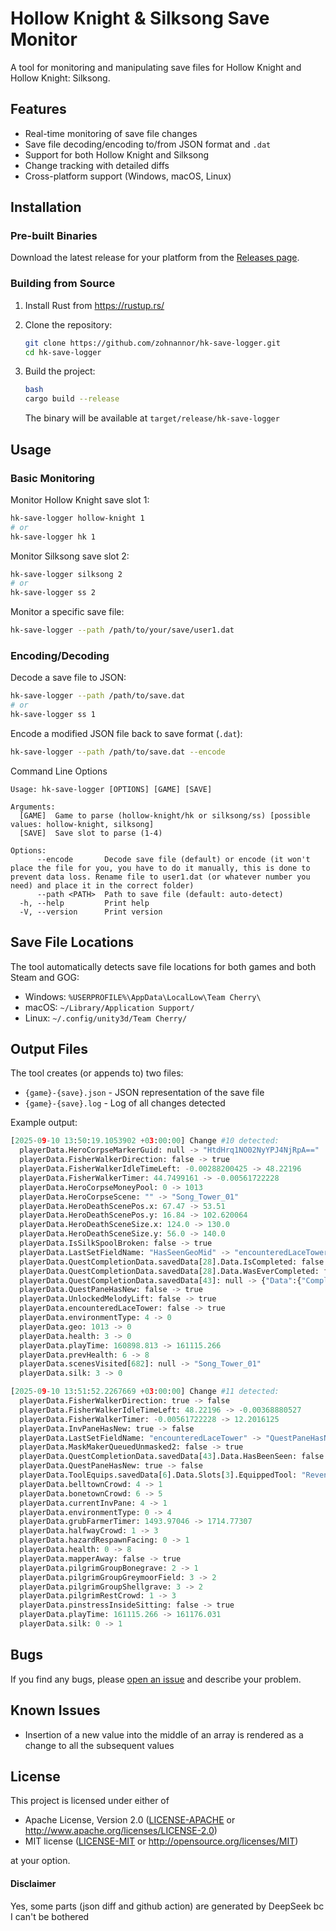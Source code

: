 # Hollow Knight & Silksong Save Monitor

A tool for monitoring and manipulating save files for Hollow Knight and Hollow
Knight: Silksong.

## Features

-   Real-time monitoring of save file changes
-   Save file decoding/encoding to/from JSON format and `.dat`
-   Support for both Hollow Knight and Silksong
-   Change tracking with detailed diffs
-   Cross-platform support (Windows, macOS, Linux)

## Installation

### Pre-built Binaries

Download the latest release for your platform from the [Releases
page](https://github.com/zohnannor/hk-save-logger/releases).

### Building from Source

1. Install Rust from https://rustup.rs/
2. Clone the repository:

    ```bash
    git clone https://github.com/zohnannor/hk-save-logger.git
    cd hk-save-logger
    ```

3. Build the project:

    ```bash
    bash
    cargo build --release
    ```

    The binary will be available at `target/release/hk-save-logger`

## Usage

### Basic Monitoring

Monitor Hollow Knight save slot 1:

```bash
hk-save-logger hollow-knight 1
# or
hk-save-logger hk 1
```

Monitor Silksong save slot 2:

```bash
hk-save-logger silksong 2
# or
hk-save-logger ss 2
```

Monitor a specific save file:

```bash
hk-save-logger --path /path/to/your/save/user1.dat
```

### Encoding/Decoding

Decode a save file to JSON:

```bash
hk-save-logger --path /path/to/save.dat
# or
hk-save-logger ss 1
```

Encode a modified JSON file back to save format (`.dat`):

```bash
hk-save-logger --path /path/to/save.dat --encode
```

Command Line Options

```text
Usage: hk-save-logger [OPTIONS] [GAME] [SAVE]

Arguments:
  [GAME]  Game to parse (hollow-knight/hk or silksong/ss) [possible values: hollow-knight, silksong]
  [SAVE]  Save slot to parse (1-4)

Options:
      --encode       Decode save file (default) or encode (it won't place the file for you, you have to do it manually, this is done to prevent data loss. Rename file to user1.dat (or whatever number you need) and place it in the correct folder)
      --path <PATH>  Path to save file (default: auto-detect)
  -h, --help         Print help
  -V, --version      Print version
```

## Save File Locations

The tool automatically detects save file locations for both games and both Steam
and GOG:

-   Windows: `%USERPROFILE%\AppData\LocalLow\Team Cherry\`
-   macOS: `~/Library/Application Support/`
-   Linux: `~/.config/unity3d/Team Cherry/`

## Output Files

The tool creates (or appends to) two files:

-   `{game}-{save}.json` - JSON representation of the save file
-   `{game}-{save}.log` - Log of all changes detected

Example output:

```py
[2025-09-10 13:50:19.1053902 +03:00:00] Change #10 detected:
  playerData.HeroCorpseMarkerGuid: null -> "HtdHrq1NO02NyYPJ4NjRpA=="
  playerData.FisherWalkerDirection: false -> true
  playerData.FisherWalkerIdleTimeLeft: -0.00288200425 -> 48.22196
  playerData.FisherWalkerTimer: 44.7499161 -> -0.00561722228
  playerData.HeroCorpseMoneyPool: 0 -> 1013
  playerData.HeroCorpseScene: "" -> "Song_Tower_01"
  playerData.HeroDeathScenePos.x: 67.47 -> 53.51
  playerData.HeroDeathScenePos.y: 16.84 -> 102.620064
  playerData.HeroDeathSceneSize.x: 124.0 -> 130.0
  playerData.HeroDeathSceneSize.y: 56.0 -> 140.0
  playerData.IsSilkSpoolBroken: false -> true
  playerData.LastSetFieldName: "HasSeenGeoMid" -> "encounteredLaceTower"
  playerData.QuestCompletionData.savedData[28].Data.IsCompleted: false -> true
  playerData.QuestCompletionData.savedData[28].Data.WasEverCompleted: false -> true
  playerData.QuestCompletionData.savedData[43]: null -> {"Data":{"CompletedCount":0,"HasBeenSeen":false,"IsAccepted":true,"IsCompleted":false,"WasEverCompleted":false},"Name":"Citadel Ascent Lift"}
  playerData.QuestPaneHasNew: false -> true
  playerData.UnlockedMelodyLift: false -> true
  playerData.encounteredLaceTower: false -> true
  playerData.environmentType: 4 -> 0
  playerData.geo: 1013 -> 0
  playerData.health: 3 -> 0
  playerData.playTime: 160898.813 -> 161115.266
  playerData.prevHealth: 6 -> 8
  playerData.scenesVisited[682]: null -> "Song_Tower_01"
  playerData.silk: 3 -> 0

[2025-09-10 13:51:52.2267669 +03:00:00] Change #11 detected:
  playerData.FisherWalkerDirection: true -> false
  playerData.FisherWalkerIdleTimeLeft: 48.22196 -> -0.00368880527
  playerData.FisherWalkerTimer: -0.00561722228 -> 12.2016125
  playerData.InvPaneHasNew: true -> false
  playerData.LastSetFieldName: "encounteredLaceTower" -> "QuestPaneHasNew"
  playerData.MaskMakerQueuedUnmasked2: false -> true
  playerData.QuestCompletionData.savedData[43].Data.HasBeenSeen: false -> true
  playerData.QuestPaneHasNew: true -> false
  playerData.ToolEquips.savedData[6].Data.Slots[3].EquippedTool: "Revenge Crystal" -> "Poison Pouch"
  playerData.belltownCrowd: 4 -> 1
  playerData.bonetownCrowd: 6 -> 5
  playerData.currentInvPane: 4 -> 1
  playerData.environmentType: 0 -> 4
  playerData.grubFarmerTimer: 1493.97046 -> 1714.77307
  playerData.halfwayCrowd: 1 -> 3
  playerData.hazardRespawnFacing: 0 -> 1
  playerData.health: 0 -> 8
  playerData.mapperAway: false -> true
  playerData.pilgrimGroupBonegrave: 2 -> 1
  playerData.pilgrimGroupGreymoorField: 3 -> 2
  playerData.pilgrimGroupShellgrave: 3 -> 2
  playerData.pilgrimRestCrowd: 1 -> 3
  playerData.pinstressInsideSitting: false -> true
  playerData.playTime: 161115.266 -> 161176.031
  playerData.silk: 0 -> 1
```

## Bugs

If you find any bugs, please [open an
issue](https://github.com/zohnannor/hk-save-logger/issues/new) and describe your
problem.

## Known Issues

-   Insertion of a new value into the middle of an array is rendered as a change
    to all the subsequent values

## License

This project is licensed under either of

-   Apache License, Version 2.0 ([LICENSE-APACHE](LICENSE-APACHE) or
    http://www.apache.org/licenses/LICENSE-2.0)
-   MIT license ([LICENSE-MIT](LICENSE-MIT) or
    http://opensource.org/licenses/MIT)

at your option.

#### Disclaimer

Yes, some parts (json diff and github action) are generated by DeepSeek bc I
can't be bothered
